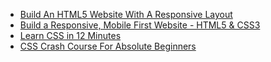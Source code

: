 
- [Build An HTML5 Website With A Responsive Layout](https://youtu.be/Wm6CUkswsNw)
- [Build a Responsive, Mobile First Website - HTML5 & CSS3](https://youtu.be/XsEnj-1hG2o)
- [Learn CSS in 12 Minutes](https://www.youtube.com/watch?v=0afZj1G0BIE)
- [CSS Crash Course For Absolute Beginners](https://www.youtube.com/watch?v=yfoY53QXEnI)
